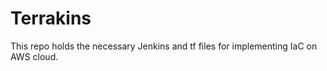 # Terrakins

This repo holds the necessary Jenkins and tf files for implementing IaC on AWS cloud.

